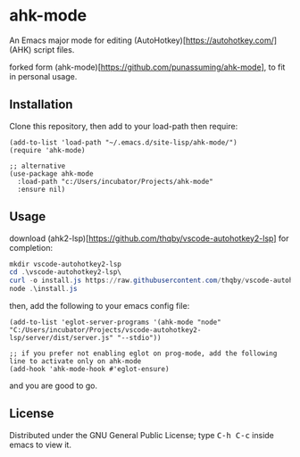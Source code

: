 # ahk-mode

An Emacs major mode for editing (AutoHotkey)[https://autohotkey.com/] (AHK) script files.

forked form (ahk-mode)[https://github.com/punassuming/ahk-mode], to fit in personal usage.

## Installation

Clone this repository, then add to your load-path then require:

``` emacs-lisp
(add-to-list 'load-path "~/.emacs.d/site-lisp/ahk-mode/")
(require 'ahk-mode)

;; alternative
(use-package ahk-mode
  :load-path "c:/Users/incubator/Projects/ahk-mode"
  :ensure nil)

```

## Usage

download (ahk2-lsp)[https://github.com/thqby/vscode-autohotkey2-lsp] for completion:

``` powershell
mkdir vscode-autohotkey2-lsp
cd .\vscode-autohotkey2-lsp\
curl -o install.js https://raw.githubusercontent.com/thqby/vscode-autohotkey2-lsp/main/tools/install.js
node .\install.js

```

then, add the following to your emacs config file:

``` emacs-lisp
(add-to-list 'eglot-server-programs '(ahk-mode "node" "C:/Users/incubator/Projects/vscode-autohotkey2-lsp/server/dist/server.js" "--stdio"))

;; if you prefer not enabling eglot on prog-mode, add the following line to activate only on ahk-mode
(add-hook 'ahk-mode-hook #'eglot-ensure)
```

and you are good to go.

## License

Distributed under the GNU General Public License; type <kbd>C-h C-c</kbd> inside emacs to view it.
